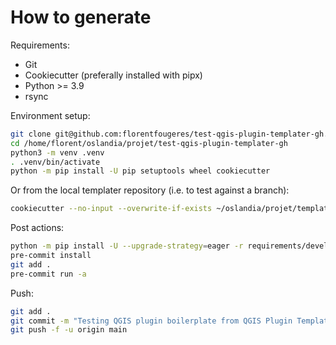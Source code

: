 # How to generate

Requirements:

- Git
- Cookiecutter (preferally installed with pipx)
- Python >= 3.9
- rsync

Environment setup:

```sh
git clone git@github.com:florentfougeres/test-qgis-plugin-templater-gh.git /home/florent/oslandia/projet/test-qgis-plugin-templater-gh
cd /home/florent/oslandia/projet/test-qgis-plugin-templater-gh
python3 -m venv .venv
. .venv/bin/activate
python -m pip install -U pip setuptools wheel cookiecutter
```

Or from the local templater repository (i.e. to test against a branch):

```sh
cookiecutter --no-input --overwrite-if-exists ~/oslandia/projet/template-qgis-plugin/ plugin_name=qgis_plugin_templater_test_github plugin_processing=true plugin_description_short='Autogenerated QGIS plugin boilerplate using Github CI' qgis_version_min='3.40' ci_cd_tool=GitHub repository_default_branch=main repository_url_base=https://gitlab.com/florent_fougeres/test-qgis-plugin-templater-gh post_install_venv=false author_name='Florent F.' author_email='florent.fougeres@oslandia.com' publish_official_repository=false --output-dir /tmp/ && rsync --force --recursive /tmp/plugin_qgis_plugin_templater_test_github/ /home/florent/oslandia/projet/test-qgis-plugin-templater-gh
```

Post actions:

```sh
python -m pip install -U --upgrade-strategy=eager -r requirements/development.txt
pre-commit install
git add .
pre-commit run -a
```

Push:

```sh
git add .
git commit -m "Testing QGIS plugin boilerplate from QGIS Plugin Templater (Oslandia). `date +'%Y-%m-%d %H:%M:%S'`"
git push -f -u origin main
```
